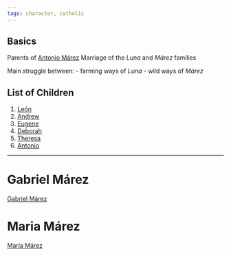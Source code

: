 ```yaml
---
tags: character, catholic
---
```

## Basics
Parents of [Antonio Márez](</MárezFamily/AntonioMárez.md>)
Marriage of the *Luna* and *Márez* families

Main struggle between:
	- farming ways of *Luna*
	- wild ways of *Márez*

## List of Children
1. [León](</MárezFamily/León.md>)
2. [Andrew](</MárezFamily/Andrew.md>)
3. [Eugene](</MárezFamily/Eugene.md>)
4. [Deborah](</MárezFamily/DeborahandTheresa.md#Deborah>)
5. [Theresa](</MárezFamily/DeborahandTheresa.md#Theresa>)
6. [Antonio](</MárezFamily/AntonioMárez.md>)

---
# Gabriel Márez
[Gabriel Márez](</MárezFamily/GabrielMárez.md>)
# Maria Márez
[Maria Márez](</MárezFamily/MariaMárez.md>)